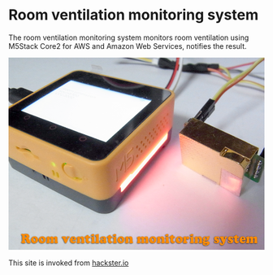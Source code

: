 # Room ventilation monitoring system
The room ventilation monitoring system monitors room ventilation using M5Stack Core2 for AWS and Amazon Web Services, notifies the result.

![](https://github.com/tomosoft-jp/Room-Ventilation/blob/master/cover.png "") 

This site is invoked from [hackster.io](https://www.hackster.io/tomosoft/esp8266-car-robot-controlled-by-gamepad-b44850 "hackster.io")
